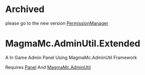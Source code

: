 # Archived
please go to the new version [PermissionManager](https://github.com/MagmaMcNet/PermissionManager/)


# MagmaMc.AdminUtil.Extended

A In Game Admin Panel Using MagmaMc.AdminUtil Framework


Requires [Panel](https://github.com/MyroG/Portable-Panel) And [MagmaMc.AdminUtil](https://github.com/MagmaMcNet/AdminUtil/)
